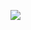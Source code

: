 ![](https://docs.google.com/drawings/d/1ERH0Lyo9ahub7ESu7OQOEts1ERB9JToOFiEGDf34RwA/edit?usp=sharing)
